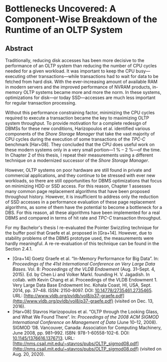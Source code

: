 # Bottlenecks Uncovered: A Component-Wise Breakdown of the Runtime of an OLTP System

## Abstract

Traditionally, reducing disk accesses has been more decisive to the performance of an OLTP system than reducing the number of CPU cycles needed for a given workload. It was important to keep the CPU busy&mdash;executing other transactions&mdash;while transactions had to wait for data to be fetched from hard disk. With the ever-increasing amount of available RAM in modern servers and the improved performance of NVRAM products, in-memory OLTP systems became more and more the norm. In these systems, optimizations for disk&mdash;or today SSD&mdash;accesses are much less important for regular transaction processing.

Without this performance constraining factor, minimizing the CPU cycles required to execute a transaction became the key to maximizing OLTP system throughput. To provide motivation for a complete redesign of DBMSs for these new conditions, Harizopoulos et al. identified various components of the *Shore Storage Manager* that take the vast majority of CPU cycles during the execution of some transactions of the *TPC-C* benchmark [Har+08]. They concluded that the CPU does useful work on these modern systems only in a very small portion&mdash;1 % &ndash; 2 %&mdash;of the time. In Chapter 2 of this thesis, I repeat their measurements using a different technique on a modernized successor of the *Shore Storage Manager*.

However, OLTP systems on poor hardware are still found in private and commercial applications, and they continue to be stressed with ever new workloads, so there are still opportunities for DBMS optimizations that focus on minimizing HDD or SSD access. For this reason, Chapter 1 assesses many common page replacement algorithms that have been proposed throughout history. However, it is insufficient to address only the reduction of SSD accesses in a performance evaluation of these page replacement algorithms, as some of them have the potential to become a bottleneck for a DBS. For this reason, all these algorithms have been implemented for a real DBMS and compared in terms of hit rate and *TPC-C* transaction throughput.

For my Bachelor's thesis I re-evaluated the Pointer Swizzling technique for the buffer pool that Graefe et al. proposed in [Gra+14]. However, due to stability problems of the DBMS prototype used, the measurements were hardly meaningful. A re-re-evaluation of this technique can be found in the Section 2.4.1.

- [Gra+14] Goetz Graefe et al. “In-Memory Performance for Big Data”. In: *Proceedings of the 41st International Conference on Very Large Data Bases*. Vol. 8: *Proceedings of the VLDB Endowment* (Aug. 31–Sept. 4, 2015). Ed. by Chen Li and Volker Markl. founding H. V. Jagadish. In collab. with Kevin Chang et al. Proceedings of the VLDB Endowment 1. Very Large Data Base Endowment Inc. Kohala Coast, HI, USA, Sept. 2014, pp. 37&ndash;48. ISSN: 2150-8097. DOI: [10.14778/2735461.2735465](https://doi.org/10.14778/2735461.2735465). URL: [http://www.vldb.org/pvldb/vol8/p37-graefe.pdf](http://www.vldb.org/pvldb/vol8/p37-graefe.pdf) (visited on Dec. 13, 2016).
- [Har+08] Stavros Harizopoulos et al. “OLTP through the Looking Glass, and What We Found There”. In: *Proceedings of the 2008 ACM SIGMOD International Conference on Management of Data* (June 10–12, 2008). SIGMOD ’08. Vancouver, Canada: Association for Computing Machinery, June 2008, pp. 981&ndash;992. ISBN: 978-1-60558-102-6. DOI: [10.1145/1376616.1376713](https://doi.org/10.1145/1376616.1376713). URL: [http://nms.csail.mit.edu/~stavros/pubs/OLTP_sigmod08.pdf](http://nms.csail.mit.edu/~stavros/pubs/OLTP_sigmod08.pdf) (visited on Aug. 20, 2020).
